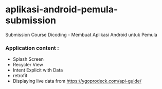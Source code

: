 # aplikasi-android-pemula-submission
Submission Course Dicoding - Membuat Aplikasi Android untuk Pemula

### Application content :
- Splash Screen
- Recycler View
- Intent Explicit with Data
- retrofit
- Displaying live data from https://ygoprodeck.com/api-guide/


